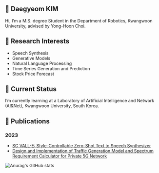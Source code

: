 ## 👋 Daegyeom KIM
Hi, I’m a M.S. degree Student in the Department of Robotics, Kwangwoon University, advised by Yong-Hoon Choi.

## 👀 Research Interests
- Speech Synthesis
- Generative Models
- Natural Language Processing
- Time Series Generation and Prediction
- Stock Price Forecast

## 🌱 Current Status
 I’m currently learning at a Laboratory of Artificial Intelligence and Network (AI&Net), Kwangwoon University, South Korea.

## 📑 Publications
### 2023
- [SC VALL-E: Style-Controllable Zero-Shot Text to Speech Synthesizer](https://arxiv.org/abs/2307.10550)
- [Design and Implementation of Traffic Generation Model and Spectrum Requirement Calculator for Private 5G Network](https://ieeexplore.ieee.org/document/9703352)
  
<!--
**0913ktg/0913ktg** is a ✨ _special_ ✨ repository because its `README.md` (this file) appears on your GitHub profile.

Here are some ideas to get you started:

- 🔭 I’m currently working on ...
- 🌱 I’m currently learning ...
- 👯 I’m looking to collaborate on ...
- 🤔 I’m looking for help with ...
- 💬 Ask me about ...
- 📫 How to reach me: ...
- 😄 Pronouns: ...
- ⚡ Fun fact: ...
-->
![Anurag's GitHub stats](https://github-readme-stats.vercel.app/api?username=0913ktg&show_icons=true&theme=radical)
